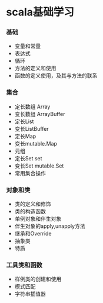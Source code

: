 # scala基础学习

### 基础
* 变量和常量
* 表达式
* 循环
* 方法的定义和使用
* 函数的定义使用，及其与方法的联系 

### 集合
* 定长数组  Array
* 变长数组  ArrayBuffer
* 定长List
* 变长ListBuffer
* 定长Map
* 变长mutable.Map
* 元组
* 定长Set   set
* 变长Set   mutable.Set
* 常用集合操作

### 对象和类
* 类的定义和修饰
* 类的构造函数
* 单例对象和伴生对象
* 伴生对象的apply,unapply方法
* 继承和Override
* 抽象类
* 特质

### 工具类和函数
* 样例类的创建和使用
* 模式匹配
* 字符串插值器